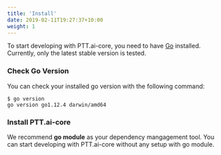```yaml
---
title: 'Install'
date: 2019-02-11T19:27:37+10:00
weight: 1
---
```


To start developing with PTT.ai-core, you need to have [Go](https://golang.org/) installed. Currently, only the latest stable version is tested.

### Check Go Version

You can check your installed go version with the following command:

```
$ go version
go version go1.12.4 darwin/amd64
```

### Install PTT.ai-core

We recommend **go module** as your dependency mangagement tool. You can start developing with PTT.ai-core without any setup with go module.
